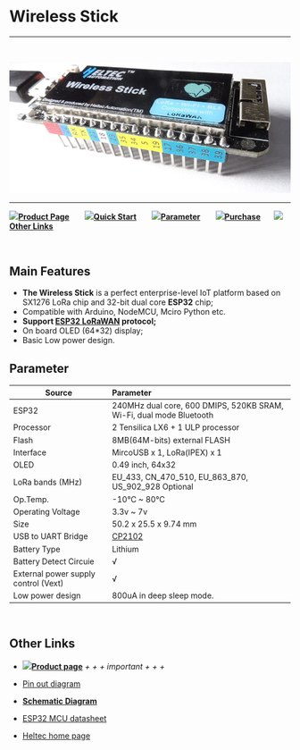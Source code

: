 # Wireless Stick
***
&nbsp;

<img src="img/products/lora/lora_node/wireless_stick/02.jpg">

* * *

![](http://heltec.cn/icon/idea.png)**[Product Page](http://www.heltec.cn/project/wireless-stick/?lang=en)**&nbsp;&nbsp;&nbsp;&nbsp;&nbsp;&nbsp; ![](http://heltec.cn/icon/startup.png)**[Quick Start](https://docs.heltec.cn/#/en/user_manual/how_to_install_esp32_Arduino)**&nbsp;&nbsp;&nbsp;&nbsp;&nbsp;&nbsp; ![](http://heltec.cn/icon/list.png)**[Parameter](#parameter)**&nbsp;&nbsp;&nbsp;&nbsp;&nbsp;&nbsp; ![](http://heltec.cn/icon/shop.png)**[Purchase](https://item.taobao.com/item.htm?spm=a1z10.1-c.w14865798-17001092431.1.72c71d6fGYbaJn&id=584124017321)** &nbsp;&nbsp;&nbsp;&nbsp; ![](http://heltec.cn/icon/link.png)**[Other Links](#other-links)**

&nbsp;

## Main Features

 - **The Wireless Stick** is a perfect enterprise-level IoT platform based on SX1276 LoRa chip and 32-bit dual core **ESP32** chip;
 - Compatible with Arduino, NodeMCU, Mciro Python etc.
 - **Support [ESP32 LoRaWAN](https://github.com/HelTecAutomation/ESP32_LoRaWAN) protocol;**
 - On board OLED (64*32) display;
 - Basic Low power design.



 ## Parameter

| Source                               | Parameter                                                    |
| ------------------------------------ | :----------------------------------------------------------- |
| ESP32                                | 240MHz dual core, 600 DMIPS, 520KB SRAM, Wi-Fi, dual mode Bluetooth |
| Processor                            | 2 Tensilica LX6 + 1 ULP processor                            |
| Flash                                | 8MB(64M-bits) external FLASH                                 |
| Interface                            | MircoUSB x 1, LoRa(IPEX) x 1                                 |
| OLED                                 | 0.49 inch, 64x32                                             |
| LoRa bands (MHz)                     | EU_433, CN_470_510, EU_863_870, US_902_928 Optional          |
| Op.Temp.                             | -10°C ~ 80°C                                                 |
| Operating Voltage                    | 3.3v ~ 7v                                                    |
| Size                                 | 50.2 x 25.5 x 9.74 mm                                        |
| USB to UART Bridge                   | [CP2102](http://docs.heltec.cn/#/en/user_manual/establish_serial_connection) |
| Battery Type                         | Lithium                                                      |
| Battery Detect Circuie               | √                                                            |
| External power supply control (Vext) | √                                                            |
| Low power design                     | 800uA in deep sleep mode.                                    |

&nbsp;

## Other Links

- ![](http://heltec.cn/icon/left_hand.png)**[Product page](http://www.heltec.cn/project/wireless-stick/?lang=en)**  *+ + + important + + +*

- [Pin out diagram](https://github.com/Heltec-Aaron-Lee/WiFi_Kit_series/blob/master/PinoutDiagram/Wireless%20Stick.pdf)
- **[Schematic Diagram](https://github.com/Heltec-Aaron-Lee/WiFi_Kit_series/tree/master/SchematicDiagram/WiFi_LoRa_32(V2))**
- [ESP32 MCU datasheet](https://www.espressif.com/en/products/hardware/esp32/resources)
- [Heltec home page](http://www.heltec.cn/?lang=en)